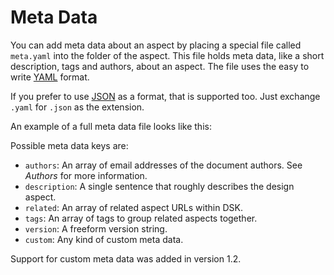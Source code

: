 # Meta Data

You can add meta data about an aspect by placing  a special file called `meta.yaml` into the folder of the aspect. This file holds meta data, like a short description, tags and authors, about an aspect. The file uses the easy to write [YAML](https://www.youtube.com/watch?v=W3tQPk8DNbk)  format.

<Banner title="Note" type="important">If you prefer to use  <a href="https://www.json.org/">JSON</a> as a format, that is supported too. Just exchange <code>.yaml</code> for <code>.json</code> as the extension.</Banner>

An example of a full meta data file looks like this:

<CodeBlock title="meta.yaml">
<script>
authors:
  - christoph@atelierdisko.de
  - marius@atelierdisko.de

description: >
  This is a very very very fancy component. Lorem ipsum dolor sit amet,
  sadipscing elitr, sed diam nonumy eirmod tempor invidunt ut labore
  magna aliquyam erat, sed diam voluptua.

related:
  - DataEntry/Dropdown

tags:  
  - priority/1
  - release/0.1
  - progress/draft

version: 1.2.3

custom:
  - synonyms:
    - Input
    - Text Field
  - platform: iOS
</script>
</CodeBlock>

Possible meta data keys are:
* `authors`: An array of email addresses of the document authors. See _Authors_ for more information.
* `description`: A single sentence that roughly describes the design aspect.
* `related`: An array of related aspect URLs within DSK.
* `tags`: An array of tags to group related aspects together.
* `version`: A freeform version string.
* `custom`: Any kind of custom meta data.

<Banner title="Version Feature">
 Support for custom meta data was added in version 1.2.
</Banner>
